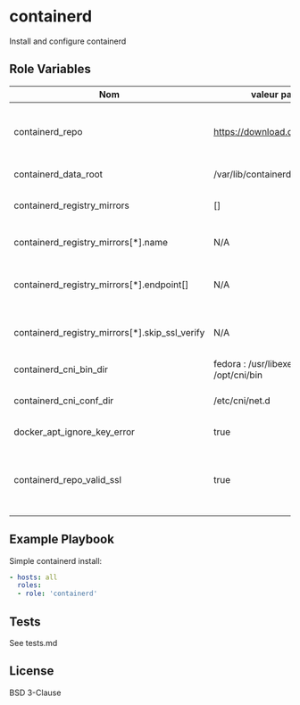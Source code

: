 containerd
=========

Install and configure containerd

Role Variables
--------------

| Nom | valeur par defaut | description |
|-----|-------------------|-------------|
| containerd_repo | https://download.docker.com/linux/ | containerd repository (or mirror to) containing packages |
| containerd_data_root | /var/lib/containerd | containerd data directory  |
| containerd_registry_mirrors | [] | Registries to configure as mirrors |
| containerd_registry_mirrors[*].name | N/A | Name of the registry, example: gcr.io |
| containerd_registry_mirrors[*].endpoint[] | N/A | endpoints of the registry, example: ["https://gcr.io"] |
| containerd_registry_mirrors[*].skip_ssl_verify | N/A | whether to trust a self signed certificate on this mirror |
| containerd_cni_bin_dir | fedora : /usr/libexec/cni, others: /opt/cni/bin | CNI drivers binary directory |
| containerd_cni_conf_dir | /etc/cni/net.d | cni drivers configuration directory |
| docker_apt_ignore_key_error | true | Ignore errors on gpg key import |
| containerd_repo_valid_ssl | true | Set to false to use a repository with for example a self signed certifcate |

Example Playbook
----------------

Simple containerd install:

```yaml
- hosts: all
  roles:
  - role: 'containerd'
```


Tests
-----

See tests.md

License
-------

BSD 3-Clause
